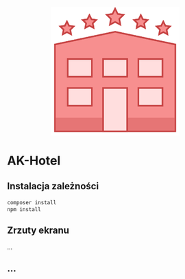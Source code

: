 <p align="center"><img src="/public/img/logo.png" width="300"></p>

# AK-Hotel

## Instalacja zależności

```
composer install
npm install
```

## Zrzuty ekranu

...

## ...
